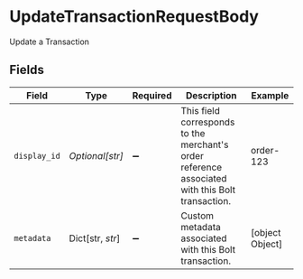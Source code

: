 # UpdateTransactionRequestBody

Update a Transaction


## Fields

| Field                                                                                           | Type                                                                                            | Required                                                                                        | Description                                                                                     | Example                                                                                         |
| ----------------------------------------------------------------------------------------------- | ----------------------------------------------------------------------------------------------- | ----------------------------------------------------------------------------------------------- | ----------------------------------------------------------------------------------------------- | ----------------------------------------------------------------------------------------------- |
| `display_id`                                                                                    | *Optional[str]*                                                                                 | :heavy_minus_sign:                                                                              | This field corresponds to the merchant's order reference associated with this Bolt transaction. | order-123                                                                                       |
| `metadata`                                                                                      | Dict[str, *str*]                                                                                | :heavy_minus_sign:                                                                              | Custom metadata associated with this Bolt transaction.                                          | [object Object]                                                                                 |